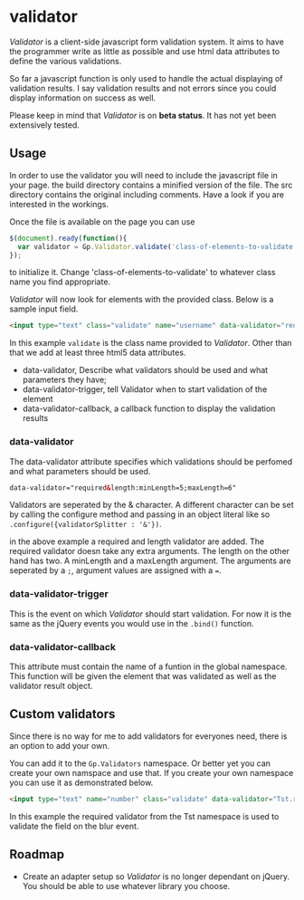 # validator
_Validator_ is a client-side javascript form validation system. It aims to have the programmer write as little as possible and use html data attributes to define the various validations.

So far a javascript function is only used to handle the actual displaying of validation results. I say validation results and not errors since you could display information on success as well.

Please keep in mind that _Validator_ is on **beta status**. It has not yet been extensively tested.

## Usage

In order to use the validator you will need to include the javascript file in your page. the build directory contains a minified version of the file. The src directory contains the original including comments. Have a look if you are interested in the workings.

Once the file is available on the page you can use 

```javascript
$(document).ready(function(){
  var validator = Gp.Validator.validate('class-of-elements-to-validate');
});
```

to initialize it. Change 'class-of-elements-to-validate' to whatever class name you find appropriate. 

_Validator_ will now look for elements with the provided class. Below is a sample input field.

```html
<input type="text" class="validate" name="username" data-validator="required&length:minLength=5;maxLength=6" data-validator-trigger="blur" data-validator-callback="showError" />
```

In this example ```validate``` is the class name provided to _Validator_. Other than that we add at least three html5 data attributes. 

* data-validator, Describe what validators should be used and what parameters they have;
* data-validator-trigger, tell Validator when to start validation of the element
* data-validator-callback, a callback function to display the validation results

### data-validator
The data-validator attribute specifies which validations should be perfomed and what parameters should be used.
```html
data-validator="required&length:minLength=5;maxLength=6"
```
Validators are seperated by the & character. A different character can be set by calling the configure method and passing in an object literal like so ```.configure({validatorSplitter : '&'})```.

in the above example a required and length validator are added. The required validator doesn take any extra arguments. The length on the other hand has two. A minLength and a maxLength argument. The arguments are seperated by a ```;```, argument values are assigned with a ```=```.

### data-validator-trigger
This is the event on which _Validator_ should start validation. For now it is the same as the jQuery events you would use in the ```.bind()``` function.

### data-validator-callback
This attribute must contain the name of a funtion in the global namespace. This function will be given the element that was validated as well as the validator result object.

## Custom validators
Since there is no way for me to add validators for everyones need, there is an option to add your own.

You can add it to the ```Gp.Validators``` namespace. Or better yet you can create your own namspace and use that.
If you create your own namespace you can use it as demonstrated below.

```html
<input type="text" name="number" class="validate" data-validator="Tst.required" data-validator-trigger="blur" data-validator-callback="showError" />
```
In this example the required validator from the Tst namespace is used to validate the field on the blur event.
## Roadmap
* Create an adapter setup so _Validator_ is no longer dependant on jQuery. You should be able to use whatever library you choose.
